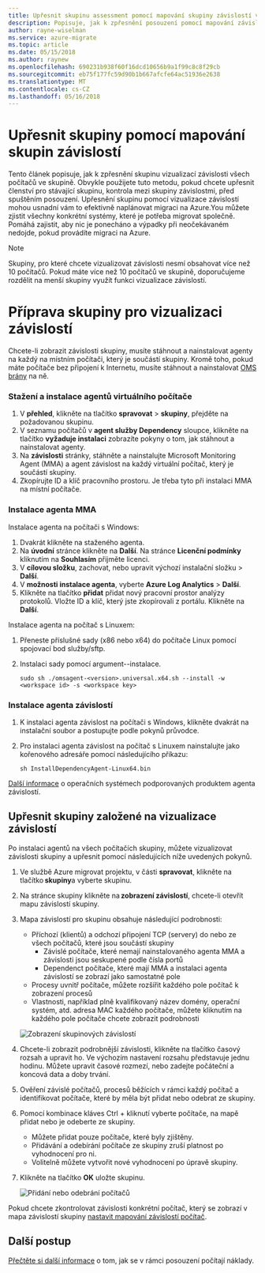 ```yaml
---
title: Upřesnit skupinu assessment pomocí mapování skupiny závislostí v Azure migrovat | Microsoft Docs
description: Popisuje, jak k zpřesnění posouzení pomocí mapování závislostí skupin ve službě Azure migrovat.
author: rayne-wiselman
ms.service: azure-migrate
ms.topic: article
ms.date: 05/15/2018
ms.author: raynew
ms.openlocfilehash: 690231b938f60f16dcd10656b9a1f99c8c8f29cb
ms.sourcegitcommit: eb75f177fc59d90b1b667afcfe64ac51936e2638
ms.translationtype: MT
ms.contentlocale: cs-CZ
ms.lasthandoff: 05/16/2018
---
```

# <a name="refine-a-group-using-group-dependency-mapping"></a>Upřesnit skupiny pomocí mapování skupin závislostí

Tento článek popisuje, jak k zpřesnění skupinu vizualizací závislosti všech počítačů ve skupině. Obvykle použijete tuto metodu, pokud chcete upřesnit členství pro stávající skupinu, kontrola mezi skupiny závislostmi, před spuštěním posouzení. Upřesnění skupinu pomocí vizualizace závislostí mohou usnadní vám to efektivně naplánovat migraci na Azure.You můžete zjistit všechny konkrétní systémy, které je potřeba migrovat společně. Pomáhá zajistit, aby nic je ponecháno a výpadky při neočekávaném nedojde, pokud provádíte migraci na Azure. 


> [!NOTE]
> Skupiny, pro které chcete vizualizovat závislosti nesmí obsahovat více než 10 počítačů. Pokud máte více než 10 počítačů ve skupině, doporučujeme rozdělit na menší skupiny využít funkci vizualizace závislostí.


# <a name="prepare-the-group-for-dependency-visualization"></a>Příprava skupiny pro vizualizaci závislostí
Chcete-li zobrazit závislosti skupiny, musíte stáhnout a nainstalovat agenty na každý na místním počítači, který je součástí skupiny. Kromě toho, pokud máte počítače bez připojení k Internetu, musíte stáhnout a nainstalovat [OMS brány](../log-analytics/log-analytics-oms-gateway.md) na ně.

### <a name="download-and-install-the-vm-agents"></a>Stažení a instalace agentů virtuálního počítače
1. V **přehled**, klikněte na tlačítko **spravovat** > **skupiny**, přejděte na požadovanou skupinu.
2. V seznamu počítačů v **agent služby Dependency** sloupce, klikněte na tlačítko **vyžaduje instalaci** zobrazíte pokyny o tom, jak stáhnout a nainstalovat agenty.
3. Na **závislosti** stránky, stáhněte a nainstalujte Microsoft Monitoring Agent (MMA) a agent závislost na každý virtuální počítač, který je součástí skupiny.
4. Zkopírujte ID a klíč pracovního prostoru. Je třeba tyto při instalaci MMA na místní počítače.

### <a name="install-the-mma"></a>Instalace agenta MMA

Instalace agenta na počítači s Windows:

1. Dvakrát klikněte na staženého agenta.
2. Na **úvodní** stránce klikněte na **Další**. Na stránce **Licenční podmínky** kliknutím na **Souhlasím** přijměte licenci.
3. V **cílovou složku**, zachovat, nebo upravit výchozí instalační složku > **Další**. 
4. V **možnosti instalace agenta**, vyberte **Azure Log Analytics** > **Další**. 
5. Klikněte na tlačítko **přidat** přidat nový pracovní prostor analýzy protokolů. Vložte ID a klíč, který jste zkopírovali z portálu. Klikněte na **Další**.


Instalace agenta na počítač s Linuxem:

1. Přeneste příslušné sady (x86 nebo x64) do počítače Linux pomocí spojovací bod služby/sftp.
2. Instalaci sady pomocí argument--instalace.

    ```sudo sh ./omsagent-<version>.universal.x64.sh --install -w <workspace id> -s <workspace key>```


### <a name="install-the-dependency-agent"></a>Instalace agenta závislostí
1. K instalaci agenta závislost na počítači s Windows, klikněte dvakrát na instalační soubor a postupujte podle pokynů průvodce.
2. Pro instalaci agenta závislost na počítač s Linuxem nainstalujte jako kořenového adresáře pomocí následujícího příkazu:

    ```sh InstallDependencyAgent-Linux64.bin```

[Další informace](../monitoring/monitoring-service-map-configure.md#supported-operating-systems) o operačních systémech podporovaných produktem agenta závislostí. 

## <a name="refine-the-group-based-on-dependency-visualization"></a>Upřesnit skupiny založené na vizualizace závislostí
Po instalaci agentů na všech počítačích skupiny, můžete vizualizovat závislosti skupiny a upřesnit pomocí následujících níže uvedených pokynů.

1. Ve službě Azure migrovat projektu, v části **spravovat**, klikněte na tlačítko **skupiny**a vyberte skupinu.
2. Na stránce skupiny klikněte na **zobrazení závislostí**, chcete-li otevřít mapu závislostí skupiny.
3. Mapa závislostí pro skupinu obsahuje následující podrobnosti:
    - Příchozí (klientů) a odchozí připojení TCP (servery) do nebo ze všech počítačů, které jsou součástí skupiny
        - Závislé počítače, které nemají nainstalovaného agenta MMA a závislosti jsou seskupené podle čísla portů
        - Dependenct počítače, které mají MMA a instalaci agenta závislostí se zobrazí jako samostatné pole 
    - Procesy uvnitř počítače, můžete rozšířit každého pole počítač k zobrazení procesů
    - Vlastnosti, například plně kvalifikovaný název domény, operační systém, atd. adresa MAC každého počítače, můžete kliknutím na každého pole počítače chcete zobrazit podrobnosti

     ![Zobrazení skupinových závislostí](./media/how-to-create-group-dependencies/view-group-dependencies.png)

3. Chcete-li zobrazit podrobnější závislosti, klikněte na tlačítko časový rozsah a upravit ho. Ve výchozím nastavení rozsahu představuje jednu hodinu. Můžete upravit časové rozmezí, nebo zadejte počáteční a koncová data a doby trvání.
4. Ověření závislé počítačů, procesů běžících v rámci každý počítač a identifikovat počítače, které by měla být přidat nebo odebrat ze skupiny.
5. Pomocí kombinace kláves Ctrl + kliknutí vyberte počítače, na mapě přidat nebo je odeberte ze skupiny.
    - Můžete přidat pouze počítače, které byly zjištěny.
    - Přidávání a odebírání počítače ze skupiny zruší platnost po vyhodnocení pro ni.
    - Volitelně můžete vytvořit nové vyhodnocení po úpravě skupiny.
5. Klikněte na tlačítko **OK** uložte skupinu.

    ![Přidání nebo odebrání počítačů](./media/how-to-create-group-dependencies/add-remove.png)

Pokud chcete zkontrolovat závislosti konkrétní počítač, který se zobrazí v mapa závislostí skupiny [nastavit mapování závislostí počítač](how-to-create-group-machine-dependencies.md).


## <a name="next-steps"></a>Další postup

[Přečtěte si další informace](concepts-assessment-calculation.md) o tom, jak se v rámci posouzení počítají náklady.
